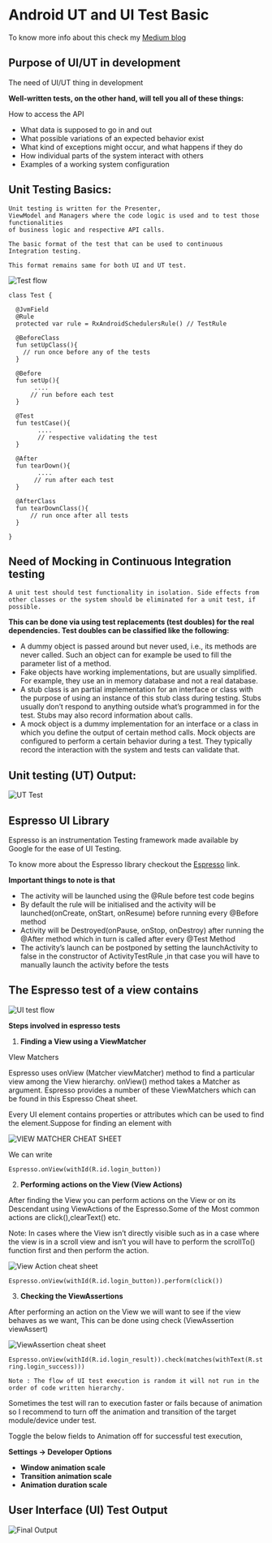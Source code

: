 Android UT and UI Test Basic 
============================
To know more info about this check my [Medium blog](https://medium.com/@surya.n1447)

Purpose of UI/UT in development
-------------------------------
The need of UI/UT thing in development

**Well-written tests, on the other hand, will tell you all of these things:**

How to access the API
* What data is supposed to go in and out
* What possible variations of an expected behavior exist
* What kind of exceptions might occur, and what happens if they do
* How individual parts of the system interact with others
* Examples of a working system configuration

Unit Testing Basics:
--------------------
    Unit testing is written for the Presenter, 
    ViewModel and Managers where the code logic is used and to test those functionalities
    of business logic and respective API calls.

    The basic format of the test that can be used to continuous Integration testing.

    This format remains same for both UI and UT test.

![Test flow](https://cdn-images-1.medium.com/max/800/1*f9KkaO8AhaXC3ac9Juua7w.jpeg)

```
class Test {

  @JvmField 
  @Rule
  protected var rule = RxAndroidSchedulersRule() // TestRule

  @BeforeClass
  fun setUpClass(){
    // run once before any of the tests
  }

  @Before
  fun setUp(){
       .... 
      // run before each test
  }

  @Test
  fun testCase(){
        .... 
        // respective validating the test
  }

  @After
  fun tearDown(){
        ....
       // run after each test
  }

  @AfterClass
  fun tearDownClass(){
      // run once after all tests
  }

}
```

Need of Mocking in Continuous Integration testing
-------------------------------------------------

    A unit test should test functionality in isolation. Side effects from other classes or the system should be eliminated for a unit test, if possible.

**This can be done via using test replacements (test doubles) for the real dependencies. Test doubles can be classified like the following:**

* A dummy object is passed around but never used, i.e., its methods are never called. Such an object can for example be used to fill the parameter list of a method.
* Fake objects have working implementations, but are usually simplified. For example, they use an in memory database and not a real database.
* A stub class is an partial implementation for an interface or class with the purpose of using an instance of this stub class during testing. Stubs usually don’t respond to anything outside what’s programmed in for the test. Stubs may also record information about calls.
* A mock object is a dummy implementation for an interface or a class in which you define the output of certain method calls. Mock objects are configured to perform a certain behavior during a test. They typically record the interaction with the system and tests can validate that.

Unit testing (UT) Output:
-------------------

![UT Test](https://cdn-images-1.medium.com/max/800/1*lBRCj2bcqnCNN5cl_7TGPg.gif)

Espresso UI Library
-------------------

Espresso is an instrumentation Testing framework made available by Google for the ease of UI Testing.

To know more about the Espresso library checkout the [Espresso](https://developer.android.com/training/testing/espresso/) link.

**Important things to note is that**

* The activity will be launched using the @Rule before test code begins
* By default the rule will be initialised and the activity will be launched(onCreate, onStart, onResume) before running every @Before method
* Activity will be Destroyed(onPause, onStop, onDestroy) after running the @After method which in turn is called after every @Test Method
* The activity’s launch can be postponed by setting the launchActivity to false in the constructor of ActivityTestRule ,in that case you will have to manually launch the activity before the tests

The Espresso test of a view contains
------------------------------------
![UI test flow](https://cdn-images-1.medium.com/max/800/1*0dk_cB_qRdglNlcnOraegQ.jpeg)

**Steps involved in espresso tests**

1. **Finding a View using a ViewMatcher**

VIew Matchers

Espresso uses onView (Matcher<View> viewMatcher) method to find a particular view among the View hierarchy. onView() method takes a Matcher as argument. Espresso provides a number of these ViewMatchers which can be found in this Espresso Cheat sheet.

Every UI element contains properties or attributes which can be used to find the element.Suppose for finding an element with

![VIEW MATCHER CHEAT SHEET](https://cdn-images-1.medium.com/max/600/1*xOYJ_0AZNaAZrAdbutcRVw.png)

We can write

`Espresso.onView(withId(R.id.login_button))`

2. **Performing actions on the View (View Actions)**

After finding the View you can perform actions on the View or on its Descendant using ViewActions of the Espresso.Some of the Most common actions are click(),clearText() etc.

  Note: In cases where the View isn’t directly visible such as in a case where the view is in a scroll view and isn’t you will have to perform the scrollTo() function first and then perform the action.

![View Action cheat sheet](https://cdn-images-1.medium.com/max/600/1*KLkQDb_6JF8dknK01YqCng.png)

`Espresso.onView(withId(R.id.login_button)).perform(click())`

3. **Checking the ViewAssertions**

After performing an action on the View we will want to see if the view behaves as we want, This can be done using check (ViewAssertion viewAssert)

![ViewAssertion cheat sheet](https://cdn-images-1.medium.com/max/600/1*55ZJunXlNtjKsEvNEAjEWQ.png)

`Espresso.onView(withId(R.id.login_result)).check(matches(withText(R.string.login_success)))`

    Note : The flow of UI test execution is random it will not run in the order of code written hierarchy.

Sometimes the test will ran to execution faster or fails because of animation so I recommend to turn off the animation and transition of the target module/device under test.

Toggle the below fields to Animation off for successful test execution,

**Settings -> Developer Options**

* **Window animation scale**
* **Transition animation scale**
* **Animation duration scale**

User Interface (UI) Test Output
-------------------------------
![Final Output](https://thumbs.gfycat.com/SlightBlackandwhiteIbadanmalimbe-size_restricted.gif)
